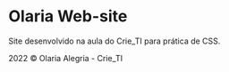 # Olaria Web-site

Site desenvolvido na aula do Crie_TI para prática de CSS.

2022 © Olaria Alegria - Crie_TI
